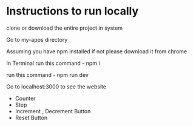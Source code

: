 # Instructions to run locally

clone or download the entire project in system

Go to my-apps directory

Assuming you have npm installed if not please download it from chrome

In Terminal run this command - npm i

run this command - npm run dev

Go to localhost:3000 to see the website

- Counter
- Step
- Increment , Decrement Button
- Reset Button
